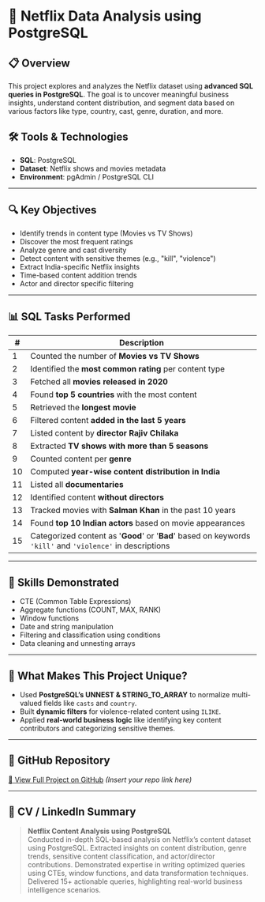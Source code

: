 
# 📁 Netflix Data Analysis using PostgreSQL

## 📋 Overview
This project explores and analyzes the Netflix dataset using **advanced SQL queries in PostgreSQL**. The goal is to uncover meaningful business insights, understand content distribution, and segment data based on various factors like type, country, cast, genre, duration, and more.

## 🛠️ Tools & Technologies
- **SQL**: PostgreSQL
- **Dataset**: Netflix shows and movies metadata
- **Environment**: pgAdmin / PostgreSQL CLI

---

## 🔍 Key Objectives
- Identify trends in content type (Movies vs TV Shows)
- Discover the most frequent ratings
- Analyze genre and cast diversity
- Detect content with sensitive themes (e.g., "kill", "violence")
- Extract India-specific Netflix insights
- Time-based content addition trends
- Actor and director specific filtering

---

## 📊 SQL Tasks Performed

| # | Description |
|--|-------------|
| 1 | Counted the number of **Movies vs TV Shows** |
| 2 | Identified the **most common rating** per content type |
| 3 | Fetched all **movies released in 2020** |
| 4 | Found **top 5 countries** with the most content |
| 5 | Retrieved the **longest movie** |
| 6 | Filtered content **added in the last 5 years** |
| 7 | Listed content by **director Rajiv Chilaka** |
| 8 | Extracted **TV shows with more than 5 seasons** |
| 9 | Counted content per **genre** |
| 10 | Computed **year-wise content distribution in India** |
| 11 | Listed all **documentaries** |
| 12 | Identified content **without directors** |
| 13 | Tracked movies with **Salman Khan** in the past 10 years |
| 14 | Found **top 10 Indian actors** based on movie appearances |
| 15 | Categorized content as '**Good**' or '**Bad**' based on keywords `'kill'` and `'violence'` in descriptions |

---

## 🧠 Skills Demonstrated
- CTE (Common Table Expressions)
- Aggregate functions (COUNT, MAX, RANK)
- Window functions
- Date and string manipulation
- Filtering and classification using conditions
- Data cleaning and unnesting arrays

---

## 📌 What Makes This Project Unique?
- Used **PostgreSQL’s UNNEST & STRING_TO_ARRAY** to normalize multi-valued fields like `casts` and `country`.
- Built **dynamic filters** for violence-related content using `ILIKE`.
- Applied **real-world business logic** like identifying key content contributors and categorizing sensitive themes.

---

## 🔗 GitHub Repository
[🔗 View Full Project on GitHub](#) *(Insert your repo link here)*

---

## 📄 CV / LinkedIn Summary

> **Netflix Content Analysis using PostgreSQL**  
> Conducted in-depth SQL-based analysis on Netflix’s content dataset using PostgreSQL. Extracted insights on content distribution, genre trends, sensitive content classification, and actor/director contributions. Demonstrated expertise in writing optimized queries using CTEs, window functions, and data transformation techniques. Delivered 15+ actionable queries, highlighting real-world business intelligence scenarios.
